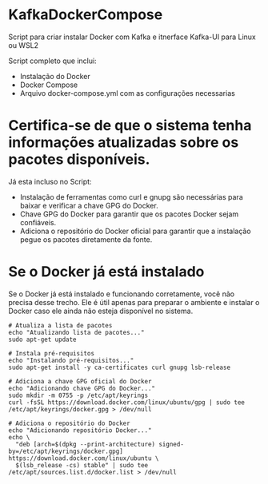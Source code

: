 # KafkaDockerCompose
Script para criar instalar Docker com Kafka e itnerface Kafka-UI para Linux ou WSL2


Script completo que inclui:

* Instalação do Docker
* Docker Compose
* Arquivo docker-compose.yml com as configurações necessarias


# Certifica-se de que o sistema tenha informações atualizadas sobre os pacotes disponíveis.
  Já esta incluso no Script:
* Instalação de ferramentas como curl e gnupg são necessárias para baixar e verificar a chave GPG do Docker.
* Chave GPG do Docker para garantir que os pacotes Docker sejam confiáveis.
* Adiciona o repositório do Docker oficial para garantir que a instalação pegue os pacotes diretamente da fonte.


# Se o Docker já está instalado
Se o Docker já está instalado e funcionando corretamente, você não precisa desse trecho. Ele é útil apenas para preparar o ambiente e instalar o Docker caso ele ainda não esteja disponível no sistema.

```
# Atualiza a lista de pacotes
echo "Atualizando lista de pacotes..."
sudo apt-get update

# Instala pré-requisitos
echo "Instalando pré-requisitos..."
sudo apt-get install -y ca-certificates curl gnupg lsb-release

# Adiciona a chave GPG oficial do Docker
echo "Adicionando chave GPG do Docker..."
sudo mkdir -m 0755 -p /etc/apt/keyrings
curl -fsSL https://download.docker.com/linux/ubuntu/gpg | sudo tee /etc/apt/keyrings/docker.gpg > /dev/null

# Adiciona o repositório do Docker
echo "Adicionando repositório Docker..."
echo \
  "deb [arch=$(dpkg --print-architecture) signed-by=/etc/apt/keyrings/docker.gpg] https://download.docker.com/linux/ubuntu \
  $(lsb_release -cs) stable" | sudo tee /etc/apt/sources.list.d/docker.list > /dev/null

```
